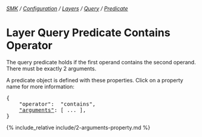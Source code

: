###### [SMK](../../../../..) / [Configuration](../../..) / [Layers](../..) / [Query](..) / [Predicate](.)

# Layer Query Predicate Contains Operator

The query predicate holds if the first operand contains the second operand.
There must be exactly 2 arguments.

A predicate object is defined with these properties.
Click on a property name for more information:
<pre>
{
    "operator":  "contains",
    <a href="#arguments-property"   >"arguments"</a>: [ ... ],
}
</pre>

{% include_relative include/2-arguments-property.md %}
